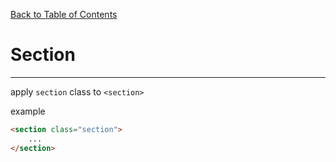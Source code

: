 
[Back to Table of Contents](https://github.com/jkbicbic/XUI)

# Section
----
apply `section` class to `<section>`

example
```HTML
<section class="section">
    ...
</section>
```
